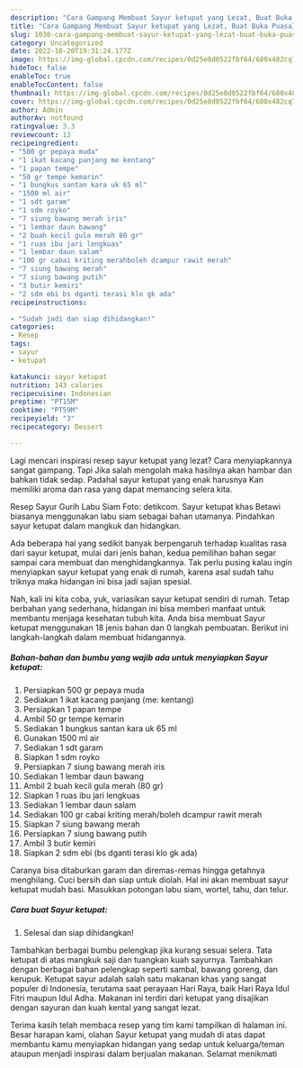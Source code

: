 ```yaml
---
description: "Cara Gampang Membuat Sayur ketupat yang Lezat, Buat Buka Puasa}"
title: "Cara Gampang Membuat Sayur ketupat yang Lezat, Buat Buka Puasa}"
slug: 1030-cara-gampang-membuat-sayur-ketupat-yang-lezat-buat-buka-puasa
category: Uncategorized
date: 2022-10-20T19:31:24.177Z
image: https://img-global.cpcdn.com/recipes/0d25e8d0522fbf64/680x482cq70/sayur-ketupat-foto-resep-utama.jpg
hideToc: false
enableToc: true
enableTocContent: false
thumbnail: https://img-global.cpcdn.com/recipes/0d25e8d0522fbf64/680x482cq70/sayur-ketupat-foto-resep-utama.jpg
cover: https://img-global.cpcdn.com/recipes/0d25e8d0522fbf64/680x482cq70/sayur-ketupat-foto-resep-utama.jpg
author: Admin
authorAv: notfound
ratingvalue: 3.3
reviewcount: 13
recipeingredient:
- "500 gr pepaya muda"
- "1 ikat kacang panjang me kentang"
- "1 papan tempe"
- "50 gr tempe kemarin"
- "1 bungkus santan kara uk 65 ml"
- "1500 ml air"
- "1 sdt garam"
- "1 sdm royko"
- "7 siung bawang merah iris"
- "1 lembar daun bawang"
- "2 buah kecil gula merah 80 gr"
- "1 ruas ibu jari lengkuas"
- "1 lembar daun salam"
- "100 gr cabai kriting merahboleh dcampur rawit merah"
- "7 siung bawang merah"
- "7 siung bawang putih"
- "3 butir kemiri"
- "2 sdm ebi bs dganti terasi klo gk ada"
recipeinstructions:

- "Sudah jadi dan siap dihidangkan!"
categories:
- Resep
tags:
- sayur
- ketupat

katakunci: sayur ketupat 
nutrition: 143 calories
recipecuisine: Indonesian
preptime: "PT15M"
cooktime: "PT59M"
recipeyield: "3"
recipecategory: Dessert

---
```



Lagi mencari inspirasi resep sayur ketupat yang lezat? Cara menyiapkannya sangat gampang. Tapi Jika salah mengolah maka hasilnya akan hambar dan bahkan tidak sedap. Padahal sayur ketupat yang enak harusnya Kan memiliki aroma dan rasa yang dapat memancing selera kita.


Resep Sayur Gurih Labu Siam Foto: detikcom. Sayur ketupat khas Betawi biasanya menggunakan labu siam sebagai bahan utamanya. Pindahkan sayur ketupat dalam mangkuk dan hidangkan.

Ada beberapa hal yang sedikit banyak berpengaruh terhadap kualitas rasa dari sayur ketupat, mulai dari jenis bahan, kedua pemilihan bahan segar sampai cara membuat dan menghidangkannya. Tak perlu pusing kalau ingin menyiapkan sayur ketupat yang enak di rumah, karena asal sudah tahu triknya maka hidangan ini bisa jadi sajian spesial.


Nah, kali ini kita coba, yuk, variasikan sayur ketupat sendiri di rumah. Tetap berbahan yang sederhana, hidangan ini bisa memberi manfaat untuk membantu menjaga kesehatan tubuh kita. Anda bisa membuat Sayur ketupat menggunakan 18 jenis bahan dan 0 langkah pembuatan. Berikut ini langkah-langkah dalam membuat hidangannya.

<!--inarticleads1-->

##### Bahan-bahan dan bumbu yang wajib ada untuk menyiapkan Sayur ketupat:

1. Persiapkan 500 gr pepaya muda
1. Sediakan 1 ikat kacang panjang (me: kentang)
1. Persiapkan 1 papan tempe
1. Ambil 50 gr tempe kemarin
1. Sediakan 1 bungkus santan kara uk 65 ml
1. Gunakan 1500 ml air
1. Sediakan 1 sdt garam
1. Siapkan 1 sdm royko
1. Persiapkan 7 siung bawang merah iris
1. Sediakan 1 lembar daun bawang
1. Ambil 2 buah kecil gula merah (80 gr)
1. Siapkan 1 ruas ibu jari lengkuas
1. Sediakan 1 lembar daun salam
1. Sediakan 100 gr cabai kriting merah/boleh dcampur rawit merah
1. Siapkan 7 siung bawang merah
1. Persiapkan 7 siung bawang putih
1. Ambil 3 butir kemiri
1. Siapkan 2 sdm ebi (bs dganti terasi klo gk ada)


Caranya bisa ditaburkan garam dan diremas-remas hingga getahnya menghilang. Cuci bersih dan siap untuk diolah. Hal ini akan membuat sayur ketupat mudah basi. Masukkan potongan labu siam, wortel, tahu, dan telur. 

<!--inarticleads2-->

##### Cara buat Sayur ketupat:


1. Selesai dan siap dihidangkan!

Tambahkan berbagai bumbu pelengkap jika kurang sesuai selera. Tata ketupat di atas mangkuk saji dan tuangkan kuah sayurnya. Tambahkan dengan berbagai bahan pelengkap seperti sambal, bawang goreng, dan kerupuk. Ketupat sayur adalah salah satu makanan khas yang sangat populer di Indonesia, terutama saat perayaan Hari Raya, baik Hari Raya Idul Fitri maupun Idul Adha. Makanan ini terdiri dari ketupat yang disajikan dengan sayuran dan kuah kental yang sangat lezat. 

Terima kasih telah membaca resep yang tim kami tampilkan di halaman ini. Besar harapan kami, olahan Sayur ketupat yang mudah di atas dapat membantu kamu menyiapkan hidangan yang sedap untuk keluarga/teman ataupun menjadi inspirasi dalam berjualan makanan. Selamat menikmati
